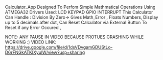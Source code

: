  Calculator_App Designed To Perfom Simple Mathmatical Operations Using ATMEGA32
 Drivers Used:
 LCD
 KEYPAD 
 GPIO 
 INTERRUPT
 This Calculator Can Handle : 
 Division By Zero-> Gives Math_Error ,
 Floats Numbers, Display up to 5 decimals after dot,
 Can Reset Calculator via External Button To Reset if any Error Occured ,

 NOTE: ANY PAUSE IN VIDEO BECAUSE PROTUES CRASHING WHILE WORKING :) 
VIDEO LINK: https://drive.google.com/file/d/1dsVDvgamGDUStLo-D6rFNGkATKIXyulW/view?usp=sharing
 
